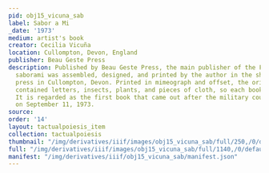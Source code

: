 ```yaml
---
pid: obj15_vicuna_sab
label: Sabor a Mi
_date: '1973'
medium: artist's book
creator: Cecilia Vicuña
location: Cullompton, Devon, England
publisher: Beau Geste Press
description: Published by Beau Geste Press, the main publisher of the Fluxus movement,
  saborami was assembled, designed, and printed by the author in the shops of the
  press in Cullompton, Devon. Printed in mimeograph and offset, the original edition
  contained letters, insects, plants, and pieces of cloth, so each book was different.
  It is regarded as the first book that came out after the military coup in Chile
  on September 11, 1973.
source: 
order: '14'
layout: tactualpoiesis_item
collection: tactualpoiesis
thumbnail: "/img/derivatives/iiif/images/obj15_vicuna_sab/full/250,/0/default.jpg"
full: "/img/derivatives/iiif/images/obj15_vicuna_sab/full/1140,/0/default.jpg"
manifest: "/img/derivatives/iiif/obj15_vicuna_sab/manifest.json"
---
```

